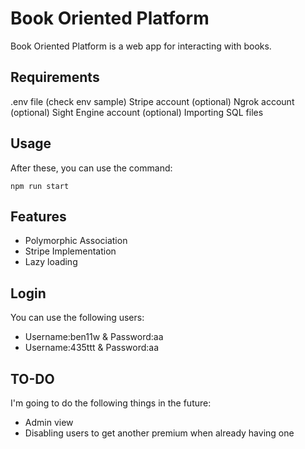 # Book Oriented Platform

Book Oriented Platform is a web app for interacting with books.

## Requirements

.env file (check env sample)
Stripe account (optional)
Ngrok account (optional)
Sight Engine account (optional)
Importing SQL files


## Usage

After these, you can use the command:

```nodejs
npm run start
```

## Features
  * Polymorphic Association
  * Stripe Implementation
  * Lazy loading

## Login

You can use the following users:
  * Username:ben11w & Password:aa
  * Username:435ttt & Password:aa

## TO-DO

I'm going to do the following things in the future:

 * Admin view
 * Disabling users to get another premium when already having one
